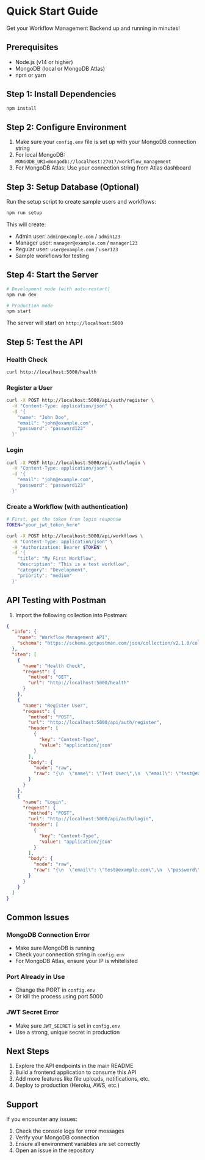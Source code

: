 # Quick Start Guide

Get your Workflow Management Backend up and running in minutes!

## Prerequisites

- Node.js (v14 or higher)
- MongoDB (local or MongoDB Atlas)
- npm or yarn

## Step 1: Install Dependencies

```bash
npm install
```

## Step 2: Configure Environment

1. Make sure your `config.env` file is set up with your MongoDB connection string
2. For local MongoDB: `MONGODB_URI=mongodb://localhost:27017/workflow_management`
3. For MongoDB Atlas: Use your connection string from Atlas dashboard

## Step 3: Setup Database (Optional)

Run the setup script to create sample users and workflows:

```bash
npm run setup
```

This will create:
- Admin user: `admin@example.com` / `admin123`
- Manager user: `manager@example.com` / `manager123`
- Regular user: `user@example.com` / `user123`
- Sample workflows for testing

## Step 4: Start the Server

```bash
# Development mode (with auto-restart)
npm run dev

# Production mode
npm start
```

The server will start on `http://localhost:5000`

## Step 5: Test the API

### Health Check
```bash
curl http://localhost:5000/health
```

### Register a User
```bash
curl -X POST http://localhost:5000/api/auth/register \
  -H "Content-Type: application/json" \
  -d '{
    "name": "John Doe",
    "email": "john@example.com",
    "password": "password123"
  }'
```

### Login
```bash
curl -X POST http://localhost:5000/api/auth/login \
  -H "Content-Type: application/json" \
  -d '{
    "email": "john@example.com",
    "password": "password123"
  }'
```

### Create a Workflow (with authentication)
```bash
# First, get the token from login response
TOKEN="your_jwt_token_here"

curl -X POST http://localhost:5000/api/workflows \
  -H "Content-Type: application/json" \
  -H "Authorization: Bearer $TOKEN" \
  -d '{
    "title": "My First Workflow",
    "description": "This is a test workflow",
    "category": "Development",
    "priority": "medium"
  }'
```

## API Testing with Postman

1. Import the following collection into Postman:

```json
{
  "info": {
    "name": "Workflow Management API",
    "schema": "https://schema.getpostman.com/json/collection/v2.1.0/collection.json"
  },
  "item": [
    {
      "name": "Health Check",
      "request": {
        "method": "GET",
        "url": "http://localhost:5000/health"
      }
    },
    {
      "name": "Register User",
      "request": {
        "method": "POST",
        "url": "http://localhost:5000/api/auth/register",
        "header": [
          {
            "key": "Content-Type",
            "value": "application/json"
          }
        ],
        "body": {
          "mode": "raw",
          "raw": "{\n  \"name\": \"Test User\",\n  \"email\": \"test@example.com\",\n  \"password\": \"password123\"\n}"
        }
      }
    },
    {
      "name": "Login",
      "request": {
        "method": "POST",
        "url": "http://localhost:5000/api/auth/login",
        "header": [
          {
            "key": "Content-Type",
            "value": "application/json"
          }
        ],
        "body": {
          "mode": "raw",
          "raw": "{\n  \"email\": \"test@example.com\",\n  \"password\": \"password123\"\n}"
        }
      }
    }
  ]
}
```

## Common Issues

### MongoDB Connection Error
- Make sure MongoDB is running
- Check your connection string in `config.env`
- For MongoDB Atlas, ensure your IP is whitelisted

### Port Already in Use
- Change the PORT in `config.env`
- Or kill the process using port 5000

### JWT Secret Error
- Make sure `JWT_SECRET` is set in `config.env`
- Use a strong, unique secret in production

## Next Steps

1. Explore the API endpoints in the main README
2. Build a frontend application to consume this API
3. Add more features like file uploads, notifications, etc.
4. Deploy to production (Heroku, AWS, etc.)

## Support

If you encounter any issues:
1. Check the console logs for error messages
2. Verify your MongoDB connection
3. Ensure all environment variables are set correctly
4. Open an issue in the repository

